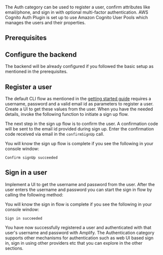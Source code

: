 
The Auth category can be used to register a user, confirm attributes like email/phone, and sign in with optional multi-factor authentication. AWS Cognito Auth Plugin is set up to use Amazon Cognito User Pools which manages the users and their properties.

## Prerequisites

<inline-fragment platform="ios" src="~/lib/auth/fragments/ios/getting_started/10_preReq.md"></inline-fragment>
<inline-fragment platform="android" src="~/lib/auth/fragments/android/getting_started/10_preReq.md"></inline-fragment>

## Configure the backend

The backend will be already configured if you followed the basic setup as mentioned in the prerequisites.

## Register a user

The default CLI flow as mentioned in the [getting started guide](~/lib/auth/getting-started.md) requires a username, password and a valid email id as parameters to register a user. Create a UI to get these values from the user. When you have the needed details, invoke the following function to initiate a sign up flow.

<inline-fragment platform="ios" src="~/lib/auth/fragments/ios/authentication/signin/10_signUp.md"></inline-fragment>
<inline-fragment platform="android" src="~/lib/auth/fragments/android/signin/10_signUp.md"></inline-fragment>

The next step in the sign up flow is to confirm the user. A confirmation code will be sent to the email id provided during sign up. Enter the confirmation code received via email in the `confirmSignUp` call.

<inline-fragment platform="ios" src="~/lib/auth/fragments/ios/authentication/signin/20_confirmSignUp.md"></inline-fragment>
<inline-fragment platform="android" src="~/lib/auth/fragments/android/signin/20_confirmSignUp.md"></inline-fragment>

You will know the sign up flow is complete if you see the following in your console window:

```console
Confirm signUp succeeded
```

## Sign in a user

Implement a UI to get the username and password from the user. After the user enters the username and password you can start the sign in flow by calling the following method:

<inline-fragment platform="ios" src="~/lib/auth/fragments/ios/authentication/signin/30_signIn.md"></inline-fragment>
<inline-fragment platform="android" src="~/lib/auth/fragments/android/signin/30_signIn.md"></inline-fragment>

You will know the sign in flow is complete if you see the following in your console window:

```console
Sign in succeeded
```

You have now successfully registered a user and authenticated with that user's username and password with Amplify. The Authentication category supports other mechanisms for authentication such as web UI based sign in, sign in using other providers etc that you can explore in the other sections.
